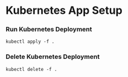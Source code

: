 # Kubernetes App Setup 
### Run Kubernetes Deployment

```
kubectl apply -f . 
```

### Delete Kubernetes Deployment

```
kubectl delete -f . 
```

